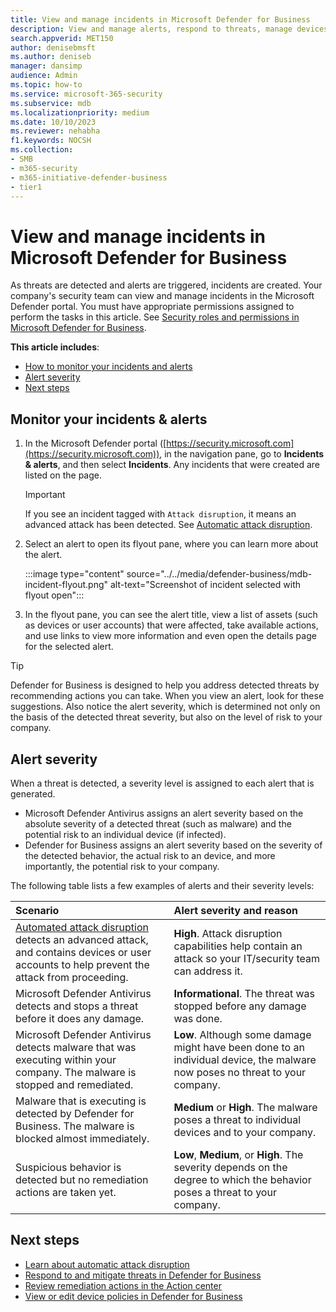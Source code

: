 ```yaml
---
title: View and manage incidents in Microsoft Defender for Business
description: View and manage alerts, respond to threats, manage devices, and review remediation actions on detected threats in Defender for Business.
search.appverid: MET150
author: denisebmsft
ms.author: deniseb
manager: dansimp 
audience: Admin
ms.topic: how-to
ms.service: microsoft-365-security
ms.subservice: mdb
ms.localizationpriority: medium
ms.date: 10/10/2023
ms.reviewer: nehabha
f1.keywords: NOCSH 
ms.collection: 
- SMB
- m365-security
- m365-initiative-defender-business
- tier1
---
```


# View and manage incidents in Microsoft Defender for Business

As threats are detected and alerts are triggered, incidents are created. Your company's security team can view and manage incidents in the Microsoft Defender portal. You must have appropriate permissions assigned to perform the tasks in this article. See [Security roles and permissions in Microsoft Defender for Business](mdb-roles-permissions.md).

**This article includes**:

- [How to monitor your incidents and alerts](#monitor-your-incidents--alerts)
- [Alert severity](#alert-severity)
- [Next steps](#next-steps)


## Monitor your incidents & alerts

1. In the Microsoft Defender portal ([https://security.microsoft.com](https://security.microsoft.com)), in the navigation pane, go to **Incidents & alerts**, and then select **Incidents**. Any incidents that were created are listed on the page.

   > [!IMPORTANT]
   > If you see an incident tagged with `Attack disruption`, it means an advanced attack has been detected. See [Automatic attack disruption](mdb-attack-disruption.md).

2. Select an alert to open its flyout pane, where you can learn more about the alert. 

   :::image type="content" source="../../media/defender-business/mdb-incident-flyout.png" alt-text="Screenshot of incident selected with flyout open":::

3. In the flyout pane, you can see the alert title, view a list of assets (such as devices or user accounts) that were affected, take available actions, and use links to view more information and even open the details page for the selected alert. 

> [!TIP]
> Defender for Business is designed to help you address detected threats by recommending actions you can take. When you view an alert, look for these suggestions. Also notice the alert severity, which is determined not only on the basis of the detected threat severity, but also on the level of risk to your company. 

## Alert severity

When a threat is detected, a severity level is assigned to each alert that is generated. 

- Microsoft Defender Antivirus assigns an alert severity based on the absolute severity of a detected threat (such as malware) and the potential risk to an individual device (if infected). 
- Defender for Business assigns an alert severity based on the severity of the detected behavior, the actual risk to an device, and more importantly, the potential risk to your company. 

The following table lists a few examples of alerts and their severity levels:

| Scenario | Alert severity and reason |
|:---|:---|
| [Automated attack disruption](mdb-attack-disruption.md) detects an advanced attack, and contains devices or user accounts to help prevent the attack from proceeding. | **High**. Attack disruption capabilities help contain an attack so your IT/security team can address it. |
| Microsoft Defender Antivirus detects and stops a threat before it does any damage. | **Informational**. The threat was stopped before any damage was done. |
| Microsoft Defender Antivirus detects malware that was executing within your company. The malware is stopped and remediated. | **Low**. Although some damage might have been done to an individual device, the malware now poses no threat to your company. |
| Malware that is executing is detected by Defender for Business. The malware is blocked almost immediately. | **Medium** or **High**. The malware poses a threat to individual devices and to your company. |
| Suspicious behavior is detected but no remediation actions are taken yet. | **Low**, **Medium**, or **High**. The severity depends on the degree to which the behavior poses a threat to your company. |

## Next steps

- [Learn about automatic attack disruption](mdb-attack-disruption.md)
- [Respond to and mitigate threats in Defender for Business](mdb-respond-mitigate-threats.md)
- [Review remediation actions in the Action center](mdb-review-remediation-actions.md)
- [View or edit device policies in Defender for Business](mdb-view-edit-policies.md)
